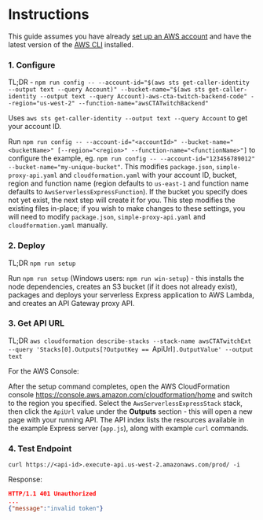 # Instructions
This guide assumes you have already [set up an AWS account](http://docs.aws.amazon.com/AmazonSimpleDB/latest/DeveloperGuide/AboutAWSAccounts.html) and have the latest version of the [AWS CLI](https://aws.amazon.com/cli/) installed.

### 1. Configure

TL;DR - `npm run config -- --account-id="$(aws sts get-caller-identity --output text --query Account)" --bucket-name="$(aws sts get-caller-identity --output text --query Account)-aws-cta-twitch-backend-code" --region="us-west-2" --function-name="awsCTATwitchBackend"`

Uses `aws sts get-caller-identity --output text --query Account` to get your account ID.

Run `npm run config -- --account-id="<accountId>" --bucket-name="<bucketName>" [--region="<region>" --function-name="<functionName>"]` to configure the example, eg. `npm run config -- --account-id="123456789012" --bucket-name="my-unique-bucket"`. This modifies `package.json`, `simple-proxy-api.yaml` and `cloudformation.yaml` with your account ID, bucket, region and function name (region defaults to `us-east-1` and function name defaults to `AwsServerlessExpressFunction`). If the bucket you specify does not yet exist, the next step will create it for you. This step modifies the existing files in-place; if you wish to make changes to these settings, you will need to modify `package.json`, `simple-proxy-api.yaml` and `cloudformation.yaml` manually.
### 2. Deploy
TL;DR `npm run setup`

Run `npm run setup` (Windows users: `npm run win-setup`) - this installs the node dependencies, creates an S3 bucket (if it does not already exist), packages and deploys your serverless Express application to AWS Lambda, and creates an API Gateway proxy API.
### 3. Get API URL

TL;DR `aws cloudformation describe-stacks --stack-name awsCTATwitchExt --query 'Stacks[0].Outputs[?OutputKey == `ApiUrl`].OutputValue' --output text`

For the AWS Console:

After the setup command completes, open the AWS CloudFormation console https://console.aws.amazon.com/cloudformation/home and switch to the region you specified. Select the `AwsServerlessExpressStack` stack, then click the `ApiUrl` value under the __Outputs__ section - this will open a new page with your running API. The API index lists the resources available in the example Express server (`app.js`), along with example `curl` commands.

### 4. Test Endpoint
`curl https://<api-id>.execute-api.us-west-2.amazonaws.com/prod/ -i`

Response: 
```json
HTTP/1.1 401 Unauthorized
...
{"message":"invalid token"}
```